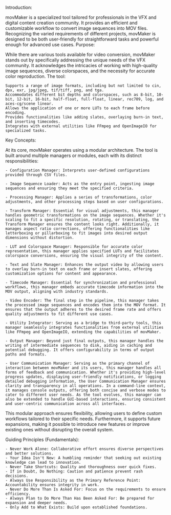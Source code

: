 Introduction:

movMaker is a specialized tool tailored for professionals in the VFX and digital content creation community. It provides an efficient and customizable workflow to convert image sequences into MOV files. Recognizing the varied requirements of different projects, movMaker is designed to be both user-friendly for straightforward tasks and powerful enough for advanced use cases.
Purpose:

While there are various tools available for video conversion, movMaker stands out by specifically addressing the unique needs of the VFX community. It acknowledges the intricacies of working with high-quality image sequences, diverse colorspaces, and the necessity for accurate color reproduction. The tool:

    Supports a range of image formats, including but not limited to cin, dpx, exr, jpg/jpeg, tif/tiff, png, and tga.
    Accommodates different bit depths and colorspaces, such as 8-bit, 10-bit, 12-bit, 16-bit, half-float, full-float, linear, rec709, log, and aces-cg/scene linear.
    Allows the application of one or more LUTs to each frame before encoding.
    Provides functionalities like adding slates, overlaying burn-in text, and inserting timecodes.
    Integrates with external utilities like FFmpeg and OpenImageIO for specialized tasks.

Key Concepts:

At its core, movMaker operates using a modular architecture. The tool is built around multiple managers or modules, each with its distinct responsibilities:

    - Configuration Manager: Interprets user-defined configurations provided through CSV files.
    
    - Image Sequence Loader: Acts as the entry point, ingesting image sequences and ensuring they meet the specified criteria.
    
    - Processing Manager: Applies a series of transformations, color adjustments, and other processing steps based on user configurations.
    
    - Transform Manager: Essential for visual adjustments, this manager handles geometric transformations on the image sequences. Whether it's scaling to fit a specific resolution, rotating, or translating, the Transform Manager ensures the content looks right. Additionally, it manages aspect ratio corrections, offering functionalities like letterboxing or pillarboxing to fit images into desired output dimensions without distortion.

    - LUT and Colorspace Manager: Responsible for accurate color representation, this manager applies specified LUTs and facilitates colorspace conversions, ensuring the visual integrity of the content.

    - Text and Slate Manager: Enhances the output video by allowing users to overlay burn-in text on each frame or insert slates, offering customization options for content and appearance.

    - Timecode Manager: Essential for synchronization and professional workflows, this manager embeds accurate timecode information into the MOV output, aligning with industry standards.

    - Video Encoder: The final step in the pipeline, this manager takes the processed image sequences and encodes them into the MOV format. It ensures that the output adheres to the desired frame rate and offers quality adjustments to fit different use cases.

    - Utility Integrator: Serving as a bridge to third-party tools, this manager seamlessly integrates functionalities from external utilities like FFmpeg and OpenImageIO, extending the capabilities of movMaker.

    - Output Manager: Beyond just final outputs, this manager handles the writing of intermediate sequences to disk, aiding in caching and potential debugging. It offers configurability in terms of output paths and formats.

    - User Communication Manager: Serving as the primary channel of interaction between movMaker and its users, this manager handles all forms of feedback and communication. Whether it's providing high-level progress updates, displaying user-friendly notifications, or logging detailed debugging information, the User Communication Manager ensures clarity and transparency in all operations. In a command-line context, it manages console outputs, offering both concise and verbose modes to cater to different user needs. As the tool evolves, this manager can also be extended to handle GUI-based interactions, ensuring consistent and user-centric communication across all interfaces.

This modular approach ensures flexibility, allowing users to define custom workflows tailored to their specific needs. Furthermore, it supports future expansions, making it possible to introduce new features or improve existing ones without disrupting the overall system.



Guiding Principles (Fundamentals):

    - Never Work Alone: Collaborative effort ensures diverse perspectives and better solutions.
    - Your Idea Isn't New: A humbling reminder that seeking out existing knowledge can lead to innovation.
    - Never Take Shortcuts: Quality and thoroughness over quick fixes.
    - If in Doubt, Do Nothing: Caution and patience prevent rash decisions.
    - Always Use Responsibility as the Primary Reference Point: Accountability ensures integrity in work.
    - Never Do More Than Is Asked For: Focus on the requirements to ensure efficiency.
    - Always Plan to Do More Than Has Been Asked For: Be prepared for expansion and deeper needs.
    - Only Add to What Exists: Build upon established foundations.